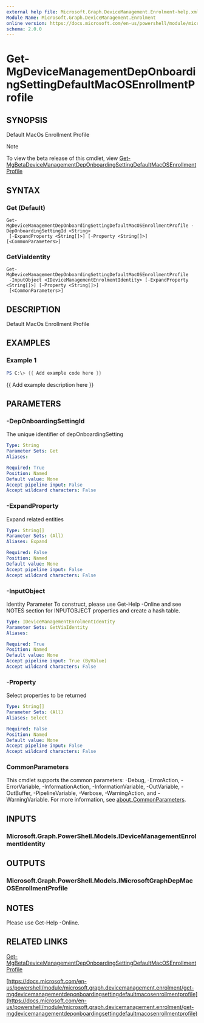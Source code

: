```yaml
---
external help file: Microsoft.Graph.DeviceManagement.Enrolment-help.xml
Module Name: Microsoft.Graph.DeviceManagement.Enrolment
online version: https://docs.microsoft.com/en-us/powershell/module/microsoft.graph.devicemanagement.enrolment/get-mgdevicemanagementdeponboardingsettingdefaultmacosenrollmentprofile
schema: 2.0.0
---
```


# Get-MgDeviceManagementDepOnboardingSettingDefaultMacOSEnrollmentProfile

## SYNOPSIS
Default MacOs Enrollment Profile

> [!NOTE]
> To view the beta release of this cmdlet, view [Get-MgBetaDeviceManagementDepOnboardingSettingDefaultMacOSEnrollmentProfile](/powershell/module/Microsoft.Graph.Beta.DeviceManagement.Enrolment/Get-MgDeviceManagementDepOnboardingSettingDefaultMacOSEnrollmentProfile?view=graph-powershell-beta)

## SYNTAX

### Get (Default)
```
Get-MgDeviceManagementDepOnboardingSettingDefaultMacOSEnrollmentProfile -DepOnboardingSettingId <String>
 [-ExpandProperty <String[]>] [-Property <String[]>] [<CommonParameters>]
```

### GetViaIdentity
```
Get-MgDeviceManagementDepOnboardingSettingDefaultMacOSEnrollmentProfile
 -InputObject <IDeviceManagementEnrolmentIdentity> [-ExpandProperty <String[]>] [-Property <String[]>]
 [<CommonParameters>]
```

## DESCRIPTION
Default MacOs Enrollment Profile

## EXAMPLES

### Example 1
```powershell
PS C:\> {{ Add example code here }}
```

{{ Add example description here }}

## PARAMETERS

### -DepOnboardingSettingId
The unique identifier of depOnboardingSetting

```yaml
Type: String
Parameter Sets: Get
Aliases:

Required: True
Position: Named
Default value: None
Accept pipeline input: False
Accept wildcard characters: False
```

### -ExpandProperty
Expand related entities

```yaml
Type: String[]
Parameter Sets: (All)
Aliases: Expand

Required: False
Position: Named
Default value: None
Accept pipeline input: False
Accept wildcard characters: False
```

### -InputObject
Identity Parameter
To construct, please use Get-Help -Online and see NOTES section for INPUTOBJECT properties and create a hash table.

```yaml
Type: IDeviceManagementEnrolmentIdentity
Parameter Sets: GetViaIdentity
Aliases:

Required: True
Position: Named
Default value: None
Accept pipeline input: True (ByValue)
Accept wildcard characters: False
```

### -Property
Select properties to be returned

```yaml
Type: String[]
Parameter Sets: (All)
Aliases: Select

Required: False
Position: Named
Default value: None
Accept pipeline input: False
Accept wildcard characters: False
```

### CommonParameters
This cmdlet supports the common parameters: -Debug, -ErrorAction, -ErrorVariable, -InformationAction, -InformationVariable, -OutVariable, -OutBuffer, -PipelineVariable, -Verbose, -WarningAction, and -WarningVariable. For more information, see [about_CommonParameters](http://go.microsoft.com/fwlink/?LinkID=113216).

## INPUTS

### Microsoft.Graph.PowerShell.Models.IDeviceManagementEnrolmentIdentity
## OUTPUTS

### Microsoft.Graph.PowerShell.Models.IMicrosoftGraphDepMacOSEnrollmentProfile
## NOTES
Please use Get-Help -Online.

## RELATED LINKS
[Get-MgBetaDeviceManagementDepOnboardingSettingDefaultMacOSEnrollmentProfile](/powershell/module/Microsoft.Graph.Beta.DeviceManagement.Enrolment/Get-MgDeviceManagementDepOnboardingSettingDefaultMacOSEnrollmentProfile?view=graph-powershell-beta)

[https://docs.microsoft.com/en-us/powershell/module/microsoft.graph.devicemanagement.enrolment/get-mgdevicemanagementdeponboardingsettingdefaultmacosenrollmentprofile](https://docs.microsoft.com/en-us/powershell/module/microsoft.graph.devicemanagement.enrolment/get-mgdevicemanagementdeponboardingsettingdefaultmacosenrollmentprofile)


